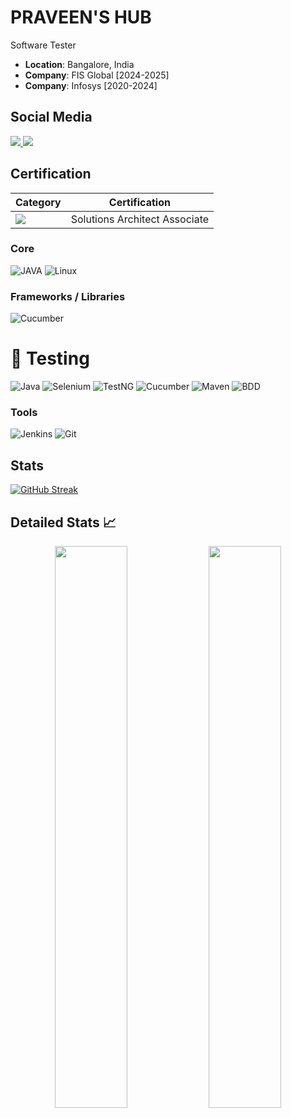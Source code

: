 # PRAVEEN'S HUB
Software Tester

* **Location**: Bangalore, India
* **Company**: FIS Global [2024-2025]
* **Company**: Infosys [2020-2024]

## Social Media

<a href="https://www.linkedin.com/in/rfornal/">
<img src="https://img.shields.io/badge/LinkedIn-1DA1F2?logo=linkedin&logoColor=blue&labelColor=white&style=for-the-badge" />
</a>
<a href="https://twitter.com/rfornal">
<img src="https://img.shields.io/badge/Twitter-1DA1F2?logo=twitter&logoColor=blue&labelColor=white&style=for-the-badge" />
</a>

## Certification

| Category | Certification |
|-|-|
| ![](https://img.shields.io/badge/AWS-%23FF9900?style=for-the-badge&logo=amazon-aws&logoColor=white) | Solutions Architect Associate |


### Core

![JAVA](https://img.shields.io/badge/JAVA-E34F26?logo=java&logoColor=white&style=for-the-badge)
![Linux](https://img.shields.io/badge/LINUX-1572B6?logo=linux&logoColor=white&style=for-the-badge) 

### Frameworks / Libraries

![Cucumber](https://img.shields.io/badge/Cucumber-tested-brightgreen?logo=cucumber&logoColor=white)
 
# 🚀 Testing

![Java](https://img.shields.io/badge/Java-17-blue?logo=java&logoColor=white)
![Selenium](https://img.shields.io/badge/Selenium-Automation-brightgreen?logo=selenium&logoColor=white)
![TestNG](https://img.shields.io/badge/TestNG-Testing-9C27B0?logo=testng&logoColor=white)
![Cucumber](https://img.shields.io/badge/Cucumber-BDD-23D96C?logo=cucumber&logoColor=white)
![Maven](https://img.shields.io/badge/Maven-Build-red?logo=apachemaven&logoColor=white)
![BDD](https://img.shields.io/badge/BDD-Supported-blueviolet?logo=cucumber&logoColor=white)

### Tools

![Jenkins](https://img.shields.io/badge/Jenkins-D24939?logo=jenkins&logoColor=white&style=for-the-badge)
![Git](https://img.shields.io/badge/Git-F05032?logo=git&logoColor=white&style=for-the-badge)

## Stats

[![GitHub Streak](https://github-readme-streak-stats.herokuapp.com/?user=praveenm2&theme=tokyonight&date_format=M%20j%5B%2C%20Y%5D&background=DD272700)](https://git.io/streak-stats)


## Detailed Stats 📈
<p align="center">
<img width="48%" src="https://github-readme-stats.vercel.app/api?username=praveenm2&show_icons=true&theme=tokyonight" />     
 <img width="48%" src="https://github-readme-streak-stats.herokuapp.com/?user=praveenm2&show_icons=true&theme=tokyonight" />
     </p>
